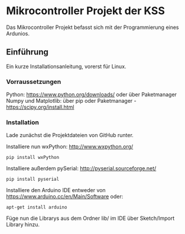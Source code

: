# Mikrocontroller Projekt der KSS

Das Mikrocontroller Projekt befasst sich mit der Programmierung eines Ardunios.

## Einführung

Ein kurze Installationsanleitung, vorerst für Linux.

### Vorraussetzungen

Python: https://www.python.org/downloads/ oder über Paketmanager
Numpy und Matplotlib: über pip oder Paketmanager - https://scipy.org/install.html


### Installation

Lade zunächst die Projektdateien von GitHub runter.

Installiere nun wxPython: http://www.wxpython.org/
```
pip install wxPython
```

Installiere außerdem pySerial: http://pyserial.sourceforge.net/
```
pip install pyserial
```
Installiere den Arduino IDE entweder von https://www.arduino.cc/en/Main/Software oder:
```
apt-get install arduino
```

Füge nun die Librarys aus dem Ordner lib/ im IDE über Sketch/Import Library hinzu.

